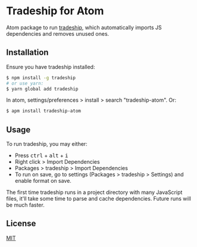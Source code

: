 # Tradeship for Atom
Atom package to run [tradeship](https://github.com/karthikv/tradeship), which
automatically imports JS dependencies and removes unused ones.

## Installation
Ensure you have tradeship installed:

```sh
$ npm install -g tradeship
# or use yarn:
$ yarn global add tradeship
```

In atom, settings/preferences > install > search "tradeship-atom". Or:

```sh
$ apm install tradeship-atom
```

## Usage
To run tradeship, you may either:

- Press <kbd>ctrl</kbd> + <kbd>alt</kbd> + <kbd>i</kbd>
- Right click > Import Dependencies
- Packages > tradeship > Import Dependencies
- To run on save, go to settings (Packages > tradeship > Settings) and enable
  format on save.

The first time tradeship runs in a project directory with many JavaScript files,
it'll take some time to parse and cache dependencies. Future runs will be much
faster.

## License
[MIT](LICENSE.md)
